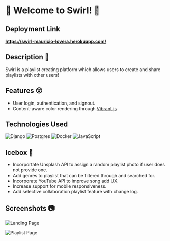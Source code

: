 # 👋 Welcome to **Swirl!** 👋

## **Deployment Link**
**https://swirl-mauricio-lovera.herokuapp.com/**

## **Description** 📃

Swirl is a playlist creating platform which allows users to create and share playlists with other users!

## **Features** 😲

- User login, authentication, and signout.
- Content-aware color rendering through [Vibrant.js](https://github.com/Vibrant-Colors/node-vibrant)

## **Technologies Used**
![Django](https://img.shields.io/badge/django-%23092E20.svg?style=for-the-badge&logo=django&logoColor=white) 
![Postgres](https://img.shields.io/badge/postgres-%23316192.svg?style=for-the-badge&logo=postgresql&logoColor=white)
![Docker](https://img.shields.io/badge/docker-%230db7ed.svg?style=for-the-badge&logo=docker&logoColor=white)
![JavaScript](https://img.shields.io/badge/javascript-%23323330.svg?style=for-the-badge&logo=javascript&logoColor=%23F7DF1E)

## **Icebox** 🧊

- Incorportate Unsplash API to assign a random playlist photo if user does not provide one. 
- Add genres to playlist that can be filtered through and searched for.
- Incorporate YouTube API to improve song add UX.
- Increase support for mobile responsiveness.
- Add selective collaboration playlist feature with change log.  

## **Screenshots** 📷

![Landing Page](https://i.imgur.com/A2BFCTw.png)

![Playlist Page](https://i.imgur.com/1qBsKeE.png)



